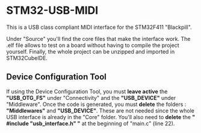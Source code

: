 # STM32-USB-MIDI

This is a USB class compliant MIDI interface for the STM32F411 "Blackpill".

Under "Source" you'll find the core files that make the interface work.
The .elf file allows to test on a board without having to compile the project yourself.
Finally, the whole project can be unzipped and imported in STM32CubeIDE.


## Device Configuration Tool

If using the Device Configuration Tool, you must **leave active** the **"USB_OTG_FS"** under "Connectivity" and the **"USB_DEVICE"** under "Middleware".
Once the code is generated, you must **delete** the folders : **"Middlewares"** and **"USB_DEVICE"**.
These are not needed since the whole USB interface is already in the "Core" folder.
You'll also need to **delete** the **" #include "usb_interface.h" "** at the beginning of "main.c" (line 22).
